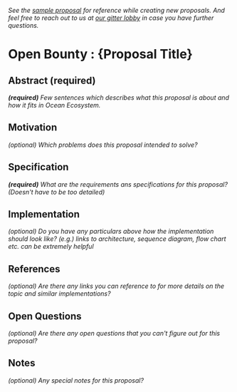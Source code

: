 _See the [sample proposal](https://github.com/oceanprotocol/openwaters/blob/master/sample/sample_proposal.md) for reference while creating new proposals. And feel free to reach out to us at [our gitter lobby](https://gitter.im/oceanprotocol/Lobby) in case you have further questions._

# Open Bounty : {Proposal Title} 

## Abstract (required)

_**(required)** Few sentences which describes what this proposal is about and how it fits in Ocean Ecosystem._

## Motivation 

_(optional) Which problems does this proposal intended to solve?_

## Specification

_**(required)** What are the requirements ans specifications for this proposal? (Doesn't have to be too detailed)_

## Implementation

 _(optional) Do you have any particulars above how the implementation should look like? (e.g.) links to architecture, sequence diagram, flow chart etc. can be extremely helpful_

## References

_(optional) Are there any links you can reference to for more details on the topic and similar implementations?_

## Open Questions

_(optional) Are there any open questions that you can't figure out for this proposal?_

## Notes
_(optional) Any special notes for this proposal?_
